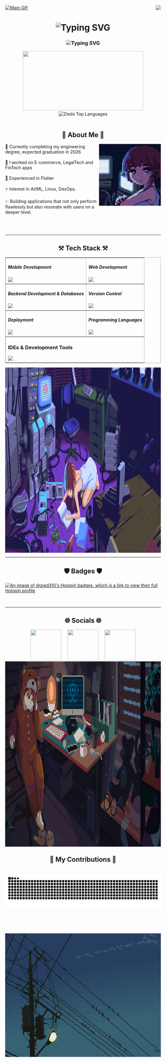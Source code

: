 <!-- MasterHead -->
<a href="https://github.com/Zied310/Zied310/blob/main/main.gif">
  <img src="https://github.com/Zied310/Zied310/blob/main/main.gif" alt="Main GIF" style="width:auto; height:auto"/>
</a>


<img align="right" src="https://visitor-badge.laobi.icu/badge?page_id=Zied310.Zied310" />

<h1 align="center">
<img src="https://readme-typing-svg.herokuapp.com?font=Anonymous+Pro&size=40&duration=2000&pause=1000&color=B4B4B4&center=true&width=600&height=100&lines=Hi+%F0%9F%91%8B;I'm+Zied+Zhiri;%E3%81%93%E3%82%93%E3%81%AB%E3%81%A1%E3%81%AF+%F0%9F%91%8B;%E3%82%BA%E3%82%A3%E3%82%A8%E3%83%89+%E3%82%BA%E3%82%A3%E3%83%92%E3%83%AA%E3%81%A8%E7%94%B3%E3%81%97%E3%81%BE%E3%81%99" alt="Typing SVG" />
</h1>

<h3 align="center">
   <img src="https://readme-typing-svg.herokuapp.com?font=Anonymous+Pro&size=36&duration=2000&pause=1000&color=B4B4B4&center=true&width=600&height=100&lines=Mobile+Software+Engineer;Linux+%26+AI+Enthusiast;Always+learning+new+things;%E3%83%A2%E3%83%90%E3%82%A4%E3%83%AB%E3%82%BD%E3%83%95%E3%83%88%E3%82%A6%E3%82%A7%E3%82%A2%E3%82%A8%E3%83%B3%E3%82%B8%E3%83%8B%E3%82%A2;Linux+%E3%81%A8+AI+%E3%81%AE%E6%84%9B%E5%A5%BD%E8%80%85;%E5%B8%B8%E3%81%AB%E6%96%B0%E3%81%97%E3%81%84%E3%81%93%E3%81%A8%E3%82%92%E5%AD%A6%E3%82%93%E3%81%A7%E3%81%84%E3%81%BE%E3%81%99%E3%80%82" alt="Typing SVG" />
</h3>

<div align="center">
  <img width=390 src="https://github-readme-stat-zied310s-projects.vercel.app/api?username=Zied310&exclude_repo=Tokyo-Run&show_icons=true&theme=react&hide_border=true&text_color=21ffe1&bg_color=0d1117&title_color=F75C7E&icon_color=F75C7E" height=192px />
  <img title=Zieds Top Languages alt="Zieds Top Languages" src="https://github-readme-stat-zied310s-projects.vercel.app/api/top-langs/?username=Zied310&exclude_repo=Tokyo-Run&hide=css&langs_count=8&layout=compact&theme=react&hide_border=true&text_color=21ffe1&bg_color=0d1117&title_color=F75C7E&icon_color=F8D866" height="192px"/>
</div>


</br>
<h2 align="center">💫 About Me 💫</h3>

<img align="right" alt="coding-gif" width="200" height="200" src="https://github.com/Zied310/Zied310/blob/main/stack.gif">

<div align="left">🌱 Currently completing my engineering degree, expected graduation in 2026</br>
  <br/>
🔭 I worked on E-commerce, LegalTech and FinTech apps </br>
  <br/>
💬 Experienced in Flutter </br>
  <br/>
⚡ Interest in AI/ML, Linux, DevOps.</br>
  <br/>
✨ Building applications that not only perform flawlessly but also resonate with users on a deeper level.</h4> </div>

<br/>
<br/>
<br/>

<hr/>

<h2 align="center">⚒️ Tech Stack ⚒️</h2>
<table border="1" bordercolor="#B4B4B4" align="center">
  <tr>
    <td>
      <h5>Mobile Development</h5>
      <img src="https://go-skill-icons.vercel.app/api/icons?i=flutter,dart,kotlin,jetpackcompose,androidstudio" />
    </td>
    <td>
      <h5>Web Development</h5>
      <img src="https://go-skill-icons.vercel.app/api/icons?i=angular,html,css,javascript,typescript,bootstrap" />
    </td>
  </tr>
  <tr>
    <td>
      <h5>Backend Development & Databases</h5>
    <img src="https://go-skill-icons.vercel.app/api/icons?i=nestjs,firebase,mysql,mongodb,linux" />
    </td>
    <td>
      <h5>Version Control</h5>
      <img src="https://go-skill-icons.vercel.app/api/icons?i=git,github" />
    </td>
  </tr>
  <tr>
    <td>
      <h5>Deployment</h5>
      <img src="https://go-skill-icons.vercel.app/api/icons?i=docker,googleplayconsole" />
    </td>
    <td>
      <h5>Programming Languages</h5>
      <img src="https://go-skill-icons.vercel.app/api/icons?i=java,python,bash,c" />
    </td>
  </tr>
  <tr>
    <td colspan="2">
      <h3>IDEs & Development Tools</h3>
      <img src="https://go-skill-icons.vercel.app/api/icons?i=vscode,idea,neovim,postman" />
    </td>
  </tr>
</table><div align="left">
<img align="center" alt="about-cropped" width="auto" height="600" src="https://github.com/Zied310/Zied310/blob/main/about-crop.gif">

<br clear="all" />
 
<hr/>
<h2 align="center"> 🛡️ Badges 🛡️ </h2>

[![An image of @zied310's Holopin badges, which is a link to view their full Holopin profile](https://holopin.me/zied310)](https://holopin.io/@zied310)

<br>
<hr/>
<h2 align="center">🌐 Socials 🌐</h2>
<div align="center">
  <img height="100" width="100" src="https://uxwing.com/wp-content/themes/uxwing/download/brands-and-social-media/linkedin-app-icon.png">
  &nbsp;&nbsp;&nbsp;
  <img height="100" width="100" src="http://uxwing.com/wp-content/themes/uxwing/download/brands-and-social-media/facebook-round-color-icon.png">
  &nbsp;&nbsp;&nbsp;
  <img height="100" width="100" src="https://uxwing.com/wp-content/themes/uxwing/download/brands-and-social-media/ig-instagram-icon.png">
</div>
<img align="center" alt="about-cropped" width="1600" height="600" src="https://github.com/Zied310/Zied310/blob/main/banner-cropped.gif">

<div align="center">
  <h2>🐍 My Contributions 🐍</h2>
  <br>
  <img alt="snake eating my contributions" src="https://raw.githubusercontent.com/Zied310/Zied310/output/github-contribution-grid-snake.svg" />
  
  <br/><br/><br/>
</div>

<img align="center" alt="powerlines" width="1360" height="400" src="https://github.com/Zied310/Zied310/blob/main/wires.gif">
